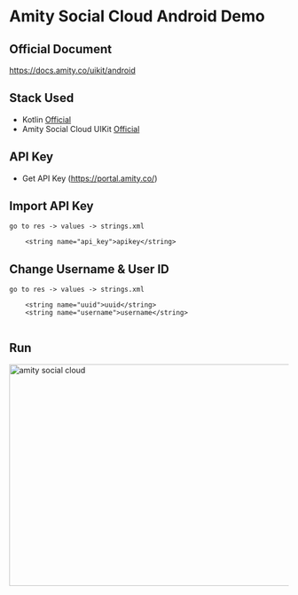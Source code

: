 # Amity Social Cloud Android Demo

## Official Document
https://docs.amity.co/uikit/android

## Stack Used
- Kotlin [Official](https://kotlinlang.org/)
- Amity Social Cloud UIKit [Official](https://docs.amity.co/uikit/android) 

## API Key 
- Get API Key (https://portal.amity.co/)

## Import API Key
```
go to res -> values -> strings.xml

    <string name="api_key">apikey</string>

```

## Change Username & User ID
```
go to res -> values -> strings.xml

    <string name="uuid">uuid</string>
    <string name="username">username</string>
  
```

## Run
<img src="https://miro.medium.com/max/700/1*JEuBBhDSGAIKcHME7-XVGQ.png" alt="amity social cloud" width="800" height="400" />
